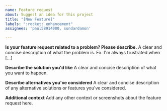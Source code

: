 ```yaml
---
name: Feature request
about: Suggest an idea for this project
title: "[New Feature]"
labels: ":rocket: enhancement"
assignees: 'paul58914080, sundardamon'

---
```


**Is your feature request related to a problem? Please describe.**
A clear and concise description of what the problem is. Ex. I'm always frustrated when [...]

**Describe the solution you'd like**
A clear and concise description of what you want to happen.

**Describe alternatives you've considered**
A clear and concise description of any alternative solutions or features you've considered.

**Additional context**
Add any other context or screenshots about the feature request here.
